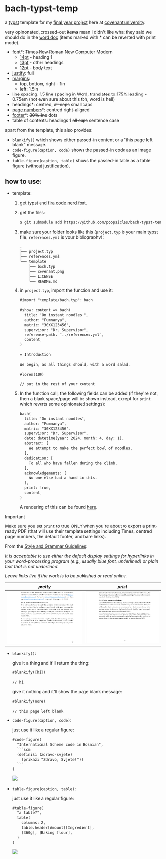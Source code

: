 # bach-typst-temp

a [typst](https://typst.app) template for my [final year project](https://github.com/poopsicles/bachelors) here at [covenant university](https://en.wikipedia.org/wiki/Covenant_University).

very opinonated, crossed-out ~~items~~ mean i didn't like what they said we should do in the [word doc](word_template.docx) (items marked with * can be reverted with print mode).

- [font](bach.typ#L65)*: ~~Times New Roman~~ New Computer Modern 
    - [14pt](bach.typ#L112) - heading 1
    - [13pt](bach.typ#L113) - other headings
    - [12pt](bach.typ#L114) - body text
- [justify](bach.typ#L62): full
- [margins](bach.typ#L61): 
    - top, bottom, right - 1in
    - left: 1.5in
- [line spacing](bach.typ#L62): 1.5 line spacing in Word, [translates to 175% leading](https://practicaltypography.com/line-spacing.html) - 0.75em (not even sure about this tbh, word is hell)
- headings*: centred, ~~all caps~~ small caps
- [page numbers](bach.typ#L187)*: ~~centred~~ right-aligned
- [footer](bach.typ#L81)*: ~~30% line~~ dots
- table of contents: headings 1 ~~all caps~~ sentence case

apart from the template, this also provides:

- `blankify()` which shows either passed-in content or a "this page left blank" message.
- `code-figure(caption, code)` shows the passed-in code as an image figure.
- `table-figure(caption, table)` shows the passed-in table as a table figure (without justification).

## how to use:

- template:

  1. get [typst](https://typst.app) and [fira code nerd font](https://github.com/ryanoasis/nerd-fonts/releases/download/v3.1.1/FiraCode.zip).

  2. get the files:     
     ```sh
     $ git submodule add https://github.com/poopsicles/bach-typst-temp template
     ```

  3. make sure your folder looks like this (`project.typ` is your main typst file, `references.yml` is your [bibliography](https://typst.app//docs/reference/model/bibliography)):
     ```text
     .
     ├── project.typ
     ├── references.yml
     └── template
         ├── bach.typ
         ├── covenant.png
         ├── LICENSE
         └── README.md
     ```

  4. in `project.typ`, import the function and use it:

     ```text
     #import "template/bach.typ": bach
     
     #show: content => bach(
       title: "On instant noodles.",
       author: "Fumnanya",
       matric: "30XX123456",
       supervisor: "Dr. Supervisor",
       reference-path: "../references.yml",
       content,
     )

     = Introduction

     We begin, as all things should, with a word salad.

     #lorem(100)

     // put in the rest of your content
     ```  
  
  5. In the function call, the following fields can be added (if they're not, then a blank space/page will be shown instead, except for `print` which reverts some opinionated settings):

     ```text
     bach(
       title: "On instant noodles",
       author: "Fumnanya",
       matric: "30XX123456",
       supervisor: "Dr. Supervisor",
       date: datetime(year: 2024, month: 4, day: 1),
       abstract: [
         We attempt to make the perfect bowl of noodles.
       ],
       dedication: [
         To all who have fallen during the climb.
       ],
       acknowledgements: [
         No one else had a hand in this.
       ],
       print: true,
       content,
     )
     ```

     A rendering of this can be found [here](examples/example.pdf).

> [!IMPORTANT]  
> Make sure you set `print` to true ONLY when you're about to export a print-ready PDF (that will use their template settings including Times, centred page numbers, the default footer, and bare links).
>
> From the [Style and Grammar Guidelines](https://apastyle.apa.org/style-grammar-guidelines/references/dois-urls):
>
> *It is acceptable to use either the default display settings for hyperlinks in your word-processing program (e.g., usually blue font, underlined) or plain text that is not underlined.*
>
> *Leave links live if the work is to be published or read online.*
>
> |_pretty_|_print_|
> |:-:|:-:|
> |![](pretty.png)|![](print.png)|

- `blankify()`:

  give it a thing and it'll return the thing:

  ```text
  #blankify([hi])

  // hi
  ```

  give it nothing and it'll show the page blank message:

    ```text
  #blankify(none)

  // this page left blank
  ```

- `code-figure(caption, code)`:

  just use it like a regular figure:
  
  ````text
  #code-figure(
    "International Scheme code in Bosnian", 
    ```scm
    (definiši (zdravo-svjete)
      (prikaži "Zdravo, Svjete!"))
    ```
  )
  ````

  ![](code.png)

- `table-figure(caption, table)`:

  just use it like a regular figure:
  
  ````text
  #table-figure(
    "a table?", 
    table(
      columns: 2,
      table.header[Amount][Ingredient],
      [360g], [Baking flour],
    )
  )
  ````

  ![](table.png)

